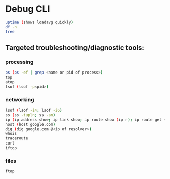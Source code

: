 # Debug CLI

```bash
uptime (shows loadavg quickly)
df -h
free
```

## Targeted troubleshooting/diagnostic tools:

### processing

```bash
ps (ps -ef | grep <name or pid of process>)
top
atop
lsof (lsof -p<pid>)
```

### networking

```bash
lsof (lsof -i4; lsof -i6)
ss (ss -tupln; ss -an)
ip (ip address show; ip link show; ip route show (ip r); ip route get <ip addr>)
host (host google.com)
dig (dig google.com @<ip of resolver>)
whois
traceroute
curl
iftop
```

### files

```bash
ftop
```
